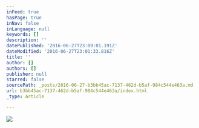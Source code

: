 ```yaml
---
inFeed: true
hasPage: true
inNav: false
inLanguage: null
keywords: []
description: ''
datePublished: '2016-06-27T23:09:01.191Z'
dateModified: '2016-06-27T23:01:33.816Z'
title: ''
author: []
authors: []
publisher: null
starred: false
sourcePath: _posts/2016-06-27-b3bb45ac-7137-462d-b5af-984c544e463a.md
url: b3bb45ac-7137-462d-b5af-984c544e463a/index.html
_type: Article

---
```

![](https://the-grid-user-content.s3-us-west-2.amazonaws.com/53794489-a0d6-4300-ab2a-d670e4d4f7d5.jpg)